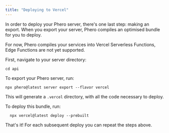 ```yaml
---
title: "Deploying to Vercel"
---
```


In order to deploy your Phero server, there's one last step: making an export. When you export your server, Phero compiles an optimised bundle for you to deploy.

For now, Phero compiles your services into Vercel Serverless Functions, Edge Functions are not yet supported.

First, navigate to your server directory:

```
cd api
```

To export your Phero server, run:

```
npx phero@latest server export --flavor vercel
```

This will generate a `.vercel` directory, with all the code necessary to deploy.

To deploy this bundle, run:

```
  npx vercel@latest deploy --prebuilt
```

That's it! For each subsequent deploy you can repeat the steps above.

